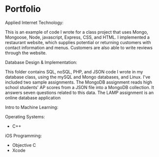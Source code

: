 # Portfolio

Applied Internet Technology:

This is an example of code I wrote for a class project that uses Mongo, Mongoose, Node, javascript, Express, CSS, and HTML.
I implemented a restaurant website, which supplies potential or returning customers with contact information and menus. Customers
are also able to write reviews through the website.


Database Design & Implementation:

This folder contains SQL, noSQL, PHP, and JSON code I wrote in my database class, using the mySQL and Mongo databases, and Linux.
I've included two sample assignments. The MongoDB assignment reads high school students' AP scores from a JSON file into a 
MongoDB collection. It answers seven questions related to this data.
The LAMP assignment is an online database application 


Intro to Machine Learning:


Operating Systems:
- C++


iOS Programming:
- Objective C
- Xcode
